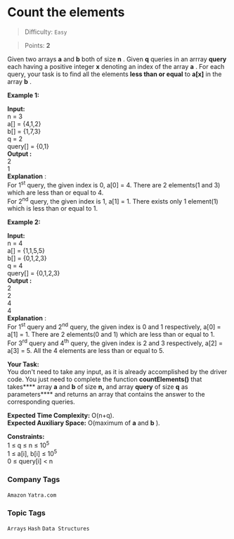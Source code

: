 # Count the elements

> Difficulty: `Easy`

> Points: **2**

Given two arrays **a** and **b**  both of size **n** . Given **q**  queries in an arrray **query**  each having a positive integer **x**  denoting an index of the array **a** . For each query, your task is to find all the elements **less than or equal**  to **a[x]**  in the array **b** .

**Example 1:**

**Input:<br />** n = 3<br /> a[] = {4,1,2}<br /> b[] = {1,7,3}<br />q = 2<br />query[] = {0,1}<br /> **Output :**  <br />2<br /> 1<br /> **Explanation** : <br />For 1<sup>st</sup> query, the given index is 0, a[0] = 4. There are 2 elements(1 and 3) which are less than or equal to 4.<br /> For 2<sup>nd</sup> query, the given index is 1, a[1] = 1. There exists only 1 element(1) which is less than or equal to 1.

**Example 2:**

**Input:<br />** n = 4<br /> a[] = {1,1,5,5}<br /> b[] = {0,1,2,3}<br />q = 4<br /> query[] = {0,1,2,3}<br /> **Output :**  <br />2<br />2<br />4<br />4<br /> **Explanation** : <br />For 1<sup>st</sup> query and 2<sup>nd</sup> query, the given index is 0 and 1 respectively, a[0] = a[1] = 1. There are 2 elements(0 and 1) which are less than or equal to 1.<br /> For 3<sup style="font-family:-apple-system,BlinkMacSystemFont,'Segoe UI',Roboto,Oxygen,Ubuntu,Cantarell,'Open Sans','Helvetica Neue',sans-serif">rd</sup> query and 4<sup style="font-family:-apple-system,BlinkMacSystemFont,'Segoe UI',Roboto,Oxygen,Ubuntu,Cantarell,'Open Sans','Helvetica Neue',sans-serif">th</sup> query, the given index is 2 and 3 respectively, a[2] = a[3] = 5. All the 4 elements are less than or equal to 5.

**Your Task:** <br />You don't need to take any input, as it is already accomplished by the driver code. You just need to complete the function **countElements()**  that takes**** array **a** and **b**  of size **n,** and array **query** of size **q** as parameters**** and returns an array that contains the answer to the corresponding queries.

**Expected Time Complexity:**  O(n+q).<br />**Expected Auxiliary Space:**  O(maximum of **a**  and **b** ).

**Constraints:** <br />1 ≤ q ≤ n ≤ 10<sup>5</sup><br />1 ≤ a[i], b[i] ≤ 10<sup>5</sup><br />0 ≤ query[i] < n

### Company Tags

`Amazon`  `Yatra.com`

### Topic Tags

`Arrays`  `Hash`  `Data Structures`
